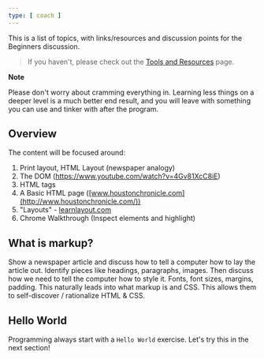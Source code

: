 ```yaml
---
type: [ coach ]
---
```


This is a list of topics, with links/resources and discussion points for the Beginners discussion.

> If you haven't, please check out the [Tools and Resources](/#/01-Tools-and-Resources--index.md) page.

**Note**

Please don't worry about cramming everything in. Learning less things on a deeper level is a much better end result, and you will leave with something you can use and tinker with after the program.

## Overview

The content will be focused around:

1. Print layout, HTML Layout (newspaper analogy)
2. The DOM (https://www.youtube.com/watch?v=4Gv81XcC8iE)
3. HTML tags
4. A Basic HTML page ([www.houstonchronicle.com](http://www.houstonchronicle.com/))
5. "Layouts" - [learnlayout.com](http://learnlayout.com/)
6. Chrome Walkthrough (Inspect elements and highlight)

## What is markup?

Show a newspaper article and discuss how to tell a computer how to lay the article out. Identify pieces like headings, paragraphs, images. Then discuss how we need to tell the computer how to style it. Fonts, font sizes, margins, padding. This naturally leads into what markup is and CSS. This allows them to self-discover / rationalize HTML & CSS.

## Hello World

Programming always start with a `Hello World` exercise. Let's try this in the next section!